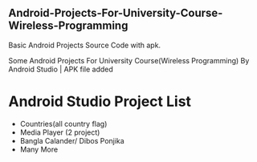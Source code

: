 ## Android-Projects-For-University-Course-Wireless-Programming
Basic Android Projects Source Code with apk.

Some Android Projects For University Course(Wireless Programming) By Android Studio | APK file added

# Android Studio Project List  

- Countries(all country flag) 
- Media Player (2 project)  
- Bangla Calander/ Dibos Ponjika   
- Many More  
